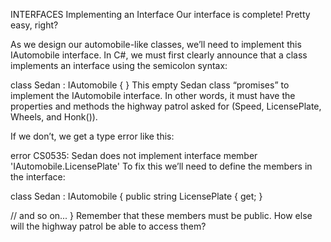 INTERFACES
Implementing an Interface
Our interface is complete! Pretty easy, right?

As we design our automobile-like classes, we’ll need to implement this IAutomobile interface. In C#, we must first clearly announce that a class implements an interface using the semicolon syntax:

class Sedan : IAutomobile
{
}
This empty Sedan class “promises” to implement the IAutomobile interface. In other words, it must have the properties and methods the highway patrol asked for (Speed, LicensePlate, Wheels, and Honk()).

If we don’t, we get a type error like this:

error CS0535: Sedan does not implement interface member 'IAutomobile.LicensePlate'
To fix this we’ll need to define the members in the interface:

class Sedan : IAutomobile
{
  public string LicensePlate
  { get; }

  // and so on...
}
Remember that these members must be public. How else will the highway patrol be able to access them?
